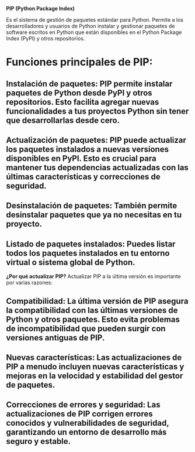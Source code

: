 **PIP (Python Package Index)**

Es el sistema de gestión de paquetes estándar para Python. Permite a los desarrolladores y usuarios de Python instalar y gestionar paquetes de software escritos en Python que están disponibles en el Python Package Index (PyPI) y otros repositorios.

# Funciones principales de PIP:
## Instalación de paquetes: PIP permite instalar paquetes de Python desde PyPI y otros repositorios. Esto facilita agregar nuevas funcionalidades a tus proyectos Python sin tener que desarrollarlas desde cero.

## Actualización de paquetes: PIP puede actualizar los paquetes instalados a nuevas versiones disponibles en PyPI. Esto es crucial para mantener tus dependencias actualizadas con las últimas características y correcciones de seguridad.

## Desinstalación de paquetes: También permite desinstalar paquetes que ya no necesitas en tu proyecto.

## Listado de paquetes instalados: Puedes listar todos los paquetes instalados en tu entorno virtual o sistema global de Python.

**¿Por qué actualizar PIP?**
Actualizar PIP a la última versión es importante por varias razones:

## Compatibilidad: La última versión de PIP asegura la compatibilidad con las últimas versiones de Python y otros paquetes. Esto evita problemas de incompatibilidad que pueden surgir con versiones antiguas de PIP.

## Nuevas características: Las actualizaciones de PIP a menudo incluyen nuevas características y mejoras en la velocidad y estabilidad del gestor de paquetes.

## Correcciones de errores y seguridad: Las actualizaciones de PIP corrigen errores conocidos y vulnerabilidades de seguridad, garantizando un entorno de desarrollo más seguro y estable.